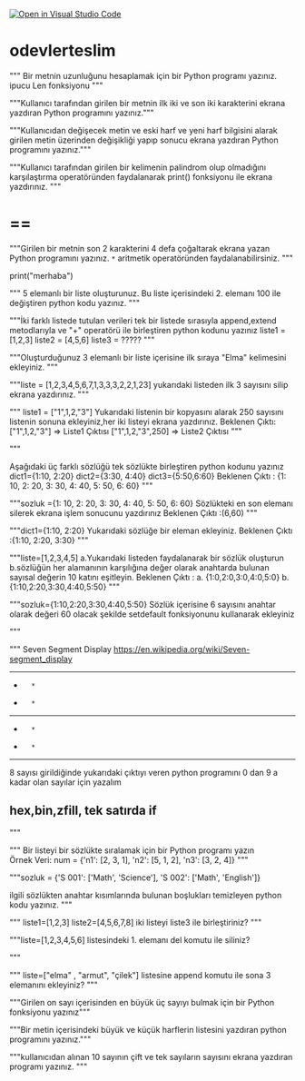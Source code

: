[![Open in Visual Studio Code](https://classroom.github.com/assets/open-in-vscode-f059dc9a6f8d3a56e377f745f24479a46679e63a5d9fe6f495e02850cd0d8118.svg)](https://classroom.github.com/online_ide?assignment_repo_id=6617720&assignment_repo_type=AssignmentRepo)
# odevlerteslim

"""
Bir metnin uzunluğunu hesaplamak için bir Python programı yazınız. ipucu Len fonksiyonu
"""


"""Kullanıcı tarafından girilen bir metnin ilk iki ve son iki karakterini ekrana yazdıran Python programını yazınız."""



"""Kullanıcıdan değişecek metin ve eski harf ve yeni harf bilgisini alarak girilen metin üzerinden değişikliği yapıp sonucu ekrana yazdıran Python programını yazınız."""


"""Kullanıcı tarafından girilen bir kelimenin palindrom olup olmadığını karşılaştırma operatöründen faydalanarak print() fonksiyonu ile ekrana yazdırınız. """
# ==

"""Girilen bir metnin son 2 karakterini 4 defa çoğaltarak ekrana yazan Python programını yazınız. `*` aritmetik operatöründen faydalanabilirsiniz. """


print("merhaba")


"""
5 elemanlı bir liste oluşturunuz. Bu liste içerisindeki 2. elemanı 100 ile değiştiren python kodu yazınız.
"""



"""İki farklı listede tutulan verileri tek bir listede sırasıyla append,extend metodlarıyla ve "+" operatörü ile birleştiren python kodunu yazınız 
liste1 = [1,2,3]
liste2 = [4,5,6]
liste3 = ?????
"""


"""Oluşturduğunuz 3 elemanlı bir liste içerisine ilk sıraya "Elma" kelimesini ekleyiniz. """


"""liste = [1,2,3,4,5,6,7,1,3,3,3,2,2,1,23]
yukarıdaki listeden ilk 3 sayısını silip ekrana yazdırınız. 
"""






"""
liste1 = ["1",1,2,"3"]
Yukarıdaki listenin bir kopyasını alarak 250 sayısını listenin sonuna ekleyiniz,her iki listeyi ekrana yazdırınız.
Beklenen Çıktı:
["1",1,2,"3"] => Liste1 Çıktısı
["1",1,2,"3",250] => Liste2 Çıktısı
"""



"""

Aşağıdaki üç farklı sözlüğü tek sözlükte birleştiren python kodunu yazınız
dict1={1:10, 2:20}
dict2={3:30, 4:40}
dict3={5:50,6:60}
Beklenen Çıktı : {1: 10, 2: 20, 3: 30, 4: 40, 5: 50, 6: 60}
"""




"""sozluk ={1: 10, 2: 20, 3: 30, 4: 40, 5: 50, 6: 60}
Sözlükteki en son elemanı silerek ekrana işlem sonucunu yazdırınız
Beklenen Çıktı :(6,60)
"""



"""dict1={1:10, 2:20}
Yukarıdaki sözlüğe bir eleman ekleyiniz. 
Beklenen Çıktı :{1:10, 2:20, 3:30}
"""


"""liste=[1,2,3,4,5]
    a.Yukarıdaki listeden faydalanarak bir sözlük oluşturun 
    b.sözlüğün her alamanının karşılığına değer olarak anahtarda bulunan sayısal değerin 10 katını eşitleyin.
Beklenen Çıktı :
a. {1:0,2:0,3:0,4:0,5:0}
b. {1:10,2:20,3:30,4:40,5:50}
"""


"""sozluk={1:10,2:20,3:30,4:40,5:50}
Sözlük içerisine 6 sayısını anahtar olarak değeri 60 olacak şekilde setdefault fonksiyonunu kullanarak ekleyiniz

"""



"""
Seven Segment Display 
https://en.wikipedia.org/wiki/Seven-segment_display

* * * * *
*       *
*       *
* * * * *
*       *
*       *
* * * * *

8 sayısı girildiğinde yukarıdaki çıktıyı veren python programını 0 dan 9 a kadar olan sayılar için yazalım
## hex,bin,zfill, tek satırda if

"""



"""
Bir listeyi bir sözlükte sıralamak için bir Python programı yazın <br>
Örnek Veri: num = {'n1': [2, 3, 1], 'n2': [5, 1, 2], 'n3': [3, 2, 4]}
"""


"""sozluk = {'S  001': ['Math', 'Science'], 'S    002': ['Math', 'English']} 

ilgili sözlükten anahtar kısımlarında bulunan boşlukları temizleyen python kodu yazınız. 
"""



"""
liste1=[1,2,3]
liste2=[4,5,6,7,8]
iki listeyi liste3 ile birleştiriniz?
"""



"""liste=[1,2,3,4,5,6] listesindeki 1. elemanı del komutu ile siliniz?

"""


"""
liste=["elma" , "armut", "çilek"] listesine append komutu ile sona 3 elemanını ekleyiniz?
"""

"""Girilen on sayı içerisinden en büyük üç sayıyı bulmak için bir Python fonksiyonu yazınız"""



"""Bir metin içerisindeki büyük ve küçük harflerin listesini yazdıran python programını yazınız."""



"""kullanıcıdan alınan 10 sayının çift ve tek sayıların sayısını ekrana yazdıran programı yazınız. """

